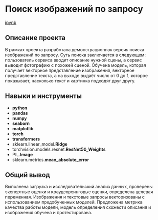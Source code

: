 # Поиск изображений по запросу

[ipynb](https://github.com/Dimentel/portfolio/tree/main/image_from_query/image_from_query.ipynb)

## Описание проекта

В рамках проекта разработана демонстрационная версия поиска изображений по запросу. Суть поиска заключается в следующем: пользователь сервиса вводит описание нужной сцены, а сервис выводит фотографию с похожей сценой.
Обучена модель, которая получает векторное представление изображения, векторное представление текста, а на выходе выдаёт число от 0 до 1, которое показывает, насколько текст и картинка подходят друг другу.

## Навыки и инструменты

- **python**
- **pandas**
- **numpy**
- **seaborn**
- **matplotlib**
- **torch**
- **transformers**
- sklearn.linear_model.**Ridge**
- torchvision.models.resnet.**ResNet50_Weights**
- PIL.**Image**
- sklearn.metrics.**mean_absolute_error**


## 

## Общий вывод

Выполнена загрузка и исследовательский анализ данных, проверены экспертные оценки и краудсорсинговые оценки, определена целевая переменная. Изображения и текстовые запросы векторизованы с использованием предобученных моделей. Предложена метрика качества работы модели, модель определения схожести описания и изображения обучена и протестирована.